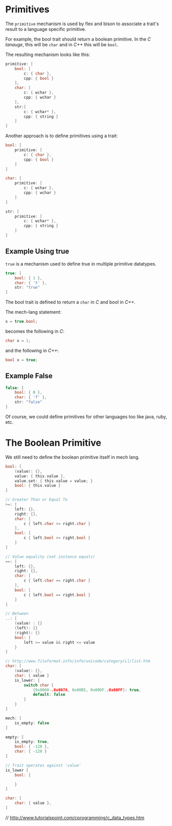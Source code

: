 # Primitives

The `primitive` mechanism is used by flex and bison to associate a trait's result to a language specific primitive.

For example, the bool trait should return a boolean primitive. In the *C lanauge*, this will be `char` and in *C++* this will be `bool`.

The resulting mechanism looks like this:

```c
primitive: [
	bool: [
		c: { char },
		cpp: { bool }
	],
	char: [
		c: { wchar },
		cpp: { wchar }
	],
	str:[
		c: { wchar* },
		cpp: { string }
	]
]
```

Another approach is to define primitives using a trait:

```c
bool: [
	primitive: [
		c: { char },
		cpp: { bool }
	]
]

char: [
	primitive: [
		c: { wchar },
		cpp: { wchar }
	]
]

str: [
	primitive: [
		c: { wchar* },
		cpp: { string }
	]
]
```

## Example Using true

`true` is a mechanism used to define true in multiple primitive datatypes.

```c
true: [
	bool: { 1 },
	char: { 't' },
	str: "true"
]
```

The bool trait is defined to return a `char` in *C* and bool in *C++*.

The mech-lang statement:

```c
x = true.bool;
```

becomes the following in *C*:

```c
char x = 1;
```

and the following in *C++*:

```cpp
bool x = true;
```

## Example False

```c
false: [
	bool: { 0 },
	char: { 'f' },
	str: "false"
]
```

Of course, we could define primitives for other languages too like java, ruby, etc.

# The Boolean Primitive

We still need to define the boolean primitive itself in mech lang.

```c
bool: [
	(value): {},
	value: { this.value },
	value.set: { this.value = value; }
	bool: { this.value }
]
```



```c
// Greater Than or Equal To
>=: [
	left: {},
	right: {},
	char: [
		c { left.char >= right.char }
	],
	bool: [
		c { left.bool >= right.bool }
	]
]
```


```c
// Value equality (not instance equals)
==: [
	left: {},
	right: {},
	char: [
		c { left.char == right.char }
	],
	bool: [
		c { left.bool == right.bool }
	]
]
```

```c
// Between
..: [
	(value) : {}
	(left): {}
	(right): {}
	bool: {
		left >= value && right <= value
	}
]
```

```c
// http://www.fileformat.info/info/unicode/category/Ll/list.htm
char: [
	(value): {},
	char: { value }
	is_lower: {
		switch char {
			[0x0060..0x007A, 0x00B5, 0x00DF..0x00FF]: true,
			default: false
		}
	}
]
```

```c
mech: [
	is_empty: false
]
```

```c
empty: [
	is_empty: true,
	bool: { -128 },
	char: { -128 }
]
```

```c
// Trait operates against 'value'
is_lower [
	bool: {

	}
]
```

```c
char: [
	char: { value },
]
```


// http://www.tutorialspoint.com/cprogramming/c_data_types.htm
